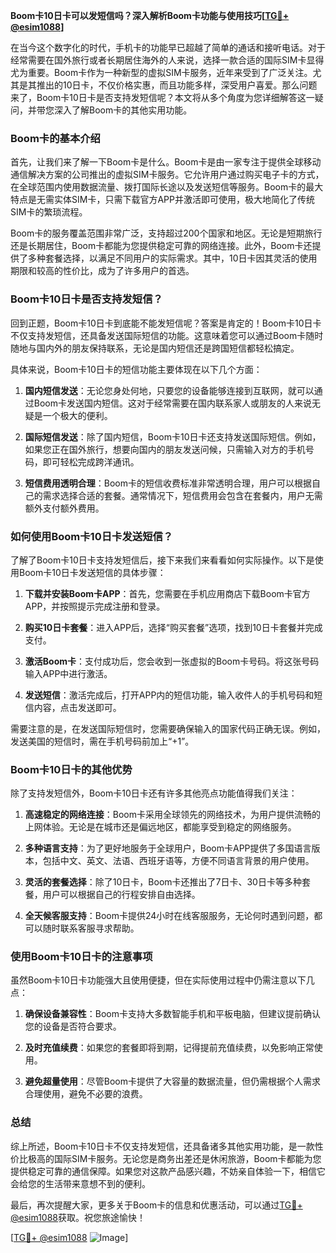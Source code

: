 **Boom卡10日卡可以发短信吗？深入解析Boom卡功能与使用技巧[[TG💪+ @esim1088](https://t.me/s/esim1088)]**

在当今这个数字化的时代，手机卡的功能早已超越了简单的通话和接听电话。对于经常需要在国外旅行或者长期居住海外的人来说，选择一款合适的国际SIM卡显得尤为重要。Boom卡作为一种新型的虚拟SIM卡服务，近年来受到了广泛关注。尤其是其推出的10日卡，不仅价格实惠，而且功能多样，深受用户喜爱。那么问题来了，Boom卡10日卡是否支持发短信呢？本文将从多个角度为您详细解答这一疑问，并带您深入了解Boom卡的其他实用功能。

### Boom卡的基本介绍

首先，让我们来了解一下Boom卡是什么。Boom卡是由一家专注于提供全球移动通信解决方案的公司推出的虚拟SIM卡服务。它允许用户通过购买电子卡的方式，在全球范围内使用数据流量、拨打国际长途以及发送短信等服务。Boom卡的最大特点是无需实体SIM卡，只需下载官方APP并激活即可使用，极大地简化了传统SIM卡的繁琐流程。

Boom卡的服务覆盖范围非常广泛，支持超过200个国家和地区。无论是短期旅行还是长期居住，Boom卡都能为您提供稳定可靠的网络连接。此外，Boom卡还提供了多种套餐选择，以满足不同用户的实际需求。其中，10日卡因其灵活的使用期限和较高的性价比，成为了许多用户的首选。

### Boom卡10日卡是否支持发短信？

回到正题，Boom卡10日卡到底能不能发短信呢？答案是肯定的！Boom卡10日卡不仅支持发短信，还具备发送国际短信的功能。这意味着您可以通过Boom卡随时随地与国内外的朋友保持联系，无论是国内短信还是跨国短信都轻松搞定。

具体来说，Boom卡10日卡的短信功能主要体现在以下几个方面：

1. **国内短信发送**：无论您身处何地，只要您的设备能够连接到互联网，就可以通过Boom卡发送国内短信。这对于经常需要在国内联系家人或朋友的人来说无疑是一个极大的便利。

2. **国际短信发送**：除了国内短信，Boom卡10日卡还支持发送国际短信。例如，如果您正在国外旅行，想要向国内的朋友发送问候，只需输入对方的手机号码，即可轻松完成跨洋通讯。

3. **短信费用透明合理**：Boom卡的短信收费标准非常透明合理，用户可以根据自己的需求选择合适的套餐。通常情况下，短信费用会包含在套餐内，用户无需额外支付额外费用。

### 如何使用Boom卡10日卡发送短信？

了解了Boom卡10日卡支持发短信后，接下来我们来看看如何实际操作。以下是使用Boom卡10日卡发送短信的具体步骤：

1. **下载并安装Boom卡APP**：首先，您需要在手机应用商店下载Boom卡官方APP，并按照提示完成注册和登录。

2. **购买10日卡套餐**：进入APP后，选择“购买套餐”选项，找到10日卡套餐并完成支付。

3. **激活Boom卡**：支付成功后，您会收到一张虚拟的Boom卡号码。将这张号码输入APP中进行激活。

4. **发送短信**：激活完成后，打开APP内的短信功能，输入收件人的手机号码和短信内容，点击发送即可。

需要注意的是，在发送国际短信时，您需要确保输入的国家代码正确无误。例如，发送美国的短信时，需在手机号码前加上“+1”。

### Boom卡10日卡的其他优势

除了支持发短信外，Boom卡10日卡还有许多其他亮点功能值得我们关注：

1. **高速稳定的网络连接**：Boom卡采用全球领先的网络技术，为用户提供流畅的上网体验。无论是在城市还是偏远地区，都能享受到稳定的网络服务。

2. **多种语言支持**：为了更好地服务于全球用户，Boom卡APP提供了多国语言版本，包括中文、英文、法语、西班牙语等，方便不同语言背景的用户使用。

3. **灵活的套餐选择**：除了10日卡，Boom卡还推出了7日卡、30日卡等多种套餐，用户可以根据自己的行程安排自由选择。

4. **全天候客服支持**：Boom卡提供24小时在线客服服务，无论何时遇到问题，都可以随时联系客服寻求帮助。

### 使用Boom卡10日卡的注意事项

虽然Boom卡10日卡功能强大且使用便捷，但在实际使用过程中仍需注意以下几点：

1. **确保设备兼容性**：Boom卡支持大多数智能手机和平板电脑，但建议提前确认您的设备是否符合要求。

2. **及时充值续费**：如果您的套餐即将到期，记得提前充值续费，以免影响正常使用。

3. **避免超量使用**：尽管Boom卡提供了大容量的数据流量，但仍需根据个人需求合理使用，避免不必要的浪费。

### 总结

综上所述，Boom卡10日卡不仅支持发短信，还具备诸多其他实用功能，是一款性价比极高的国际SIM卡服务。无论您是商务出差还是休闲旅游，Boom卡都能为您提供稳定可靠的通信保障。如果您对这款产品感兴趣，不妨亲自体验一下，相信它会给您的生活带来意想不到的便利。

最后，再次提醒大家，更多关于Boom卡的信息和优惠活动，可以通过[TG💪+ @esim1088](https://t.me/s/esim1088)获取。祝您旅途愉快！

[[TG💪+ @esim1088](https://t.me/s/esim1088) ![Image](https://i.postimg.cc/4NQfJmqS/Snipaste-2025-05-13-00-14-12.png)]
